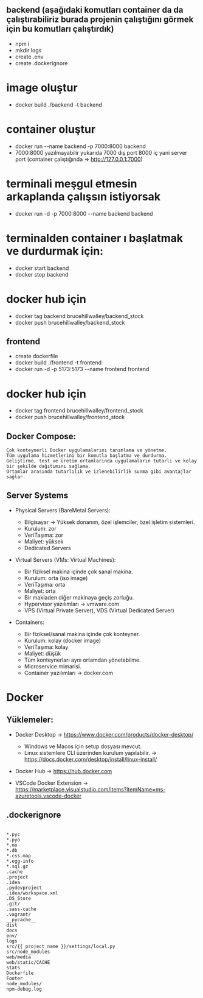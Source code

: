 
## backend (aşağıdaki komutları container da da çalıştırabiliriz burada projenin çalıştığını görmek için bu komutları çalıştırdık)
*   npm i
*   mkdir logs
*   create .env
*   create .dockerignore
# image oluştur
*   docker build ./backend -t backend
# container oluştur
*   docker run --name backend -p 7000:8000 backend 
*   7000:8000 yazılmayabilir yukarıda 7000 dış port 8000 iç yani server port (container çalıştığında => http://127.0.0.1:7000)
# terminali meşgul etmesin arkaplanda çalışsın istiyorsak
*   docker run -d -p 7000:8000 --name backend backend
# terminalden container ı başlatmak ve durdurmak için:
*   docker start backend
*   docker stop backend
# docker hub için
*   docker tag backend brucehillwalley/backend_stock
*   docker push brucehillwalley/backend_stock

## frontend
*  create dockerfile
*  docker build ./frontend -t frontend
*  docker run -d -p 5173:5173 --name frontend frontend 
# docker hub için
*  docker tag frontend brucehillwalley/frontend_stock
*   docker push brucehillwalley/frontend_stock

##  Docker Compose:
    Çok konteynerli Docker uygulamalarını tanımlama ve yönetme.
    Tüm uygulama hizmetlerini bir komutla başlatma ve durdurma.
    Geliştirme, test ve üretim ortamlarında uygulamaların tutarlı ve kolay bir şekilde dağıtımını sağlama.
    Ortamlar arasında tutarlılık ve izlenebilirlik sunma gibi avantajlar sağlar.

## Server Systems

* Physical Servers (BareMetal Servers):
    * Bilgisayar -> Yüksek donanım, özel işlemciler, özel işletim sistemleri.
    * Kurulum: zor
    * VeriTaşıma: zor
    * Maliyet: yüksek
    * Dedicated Servers

* Virtual Servers (VMs: Virtual Machines):
    * Bir fiziksel makina içinde çok sanal makina.
    * Kurulum: orta (iso image)
    * VeriTaşıma: orta
    * Maliyet: orta
    * Bir makiaden diğer makinaya geçiş zorluğu.
    * Hypervisor yazılımları -> vmware.com
    * VPS (Virtual Private Server), VDS (Virtual Dedicated Server)

* Containers:
    * Bir fiziksel/sanal makina içinde çok konteyner.
    * Kurulum: kolay (docker image)
    * VeriTaşıma: kolay
    * Maliyet: düşük
    * Tüm konteynerları aynı ortamdan yönetebilme.
    * Microservice mimarisi.
    * Container yazılımları -> docker.com

# Docker

## Yüklemeler:

* Docker Desktop -> https://www.docker.com/products/docker-desktop/
    * Windows ve Macos için setup dosyası mevcut.
    * Linux sistemlere CLI üzerinden kurulum yapılabilir. -> https://docs.docker.com/desktop/install/linux-install/

* Docker Hub -> https://hub.docker.com

* VSCode Docker Extension -> https://marketplace.visualstudio.com/items?itemName=ms-azuretools.vscode-docker

## .dockerignore

```dockerignore

*.pyc
*.pyo
*.mo
*.db
*.css.map
*.egg-info
*.sql.gz
.cache
.project
.idea
.pydevproject
.idea/workspace.xml
.DS_Store
.git/
.sass-cache
.vagrant/
__pycache__
dist
docs
env/
logs
src/{{ project_name }}/settings/local.py
src/node_modules
web/media
web/static/CACHE
stats
Dockerfile
Footer
node_modules/
npm-debug.log

```
